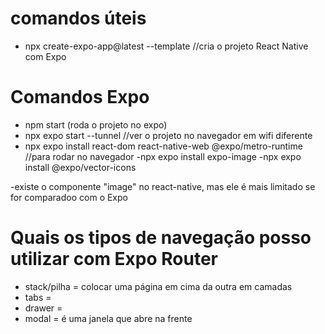# comandos úteis

- npx create-expo-app@latest --template //cria o projeto React Native com Expo


# Comandos Expo

- npm start (roda o projeto no expo)
- npx expo start --tunnel //ver o projeto no navegador em wifi diferente
- npx expo install react-dom react-native-web @expo/metro-runtime //para rodar no navegador
-npx expo install expo-image
-npx expo install @expo/vector-icons

-existe o componente "image" no react-native, mas ele é mais limitado se for comparadoo com o Expo

# Quais os tipos de navegação posso utilizar com Expo Router

- stack/pilha = colocar uma página em cima da outra em camadas
- tabs = 
- drawer = 
- modal = é uma janela que abre na frente
